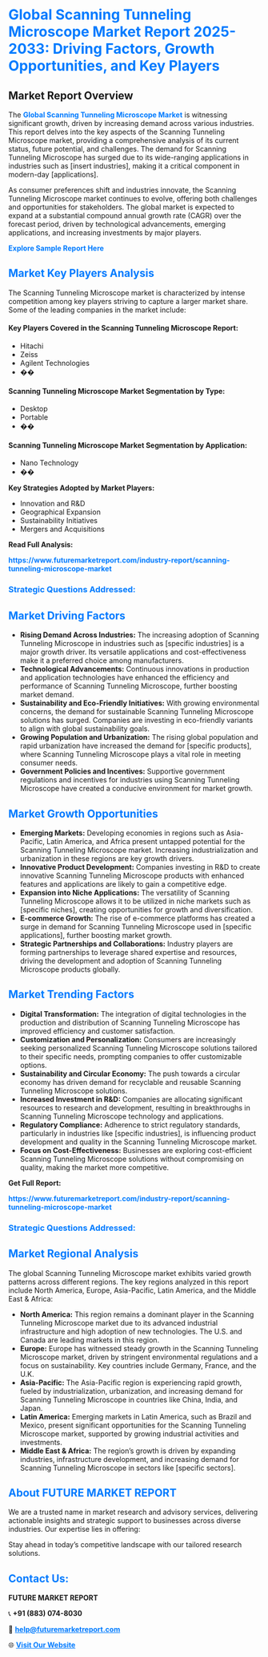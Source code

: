 <h1 style="color: #007BFF;">Global Scanning Tunneling Microscope Market Report 2025-2033: Driving Factors, Growth Opportunities, and Key Players</h1>

<section id="overview">
<h2>Market Report Overview</h2>
<p>The <a href="https://www.futuremarketreport.com/industry-report/scanning-tunneling-microscope-market" style="color: #007BFF; text-decoration: none;"><strong>Global Scanning Tunneling Microscope Market</strong></a> is witnessing significant growth, driven by increasing demand across various industries. This report delves into the key aspects of the Scanning Tunneling Microscope market, providing a comprehensive analysis of its current status, future potential, and challenges. The demand for Scanning Tunneling Microscope has surged due to its wide-ranging applications in industries such as [insert industries], making it a critical component in modern-day [applications].</p>
<p>As consumer preferences shift and industries innovate, the Scanning Tunneling Microscope market continues to evolve, offering both challenges and opportunities for stakeholders. The global market is expected to expand at a substantial compound annual growth rate (CAGR) over the forecast period, driven by technological advancements, emerging applications, and increasing investments by major players.</p>
</section>

<section id="overview">
<p><a href="https://www.futuremarketreport.com/request-sample/reportId=113561" style="color: #007BFF; text-decoration: none;"><strong>Explore Sample Report Here</strong></a></p>
</section>

<section id="key-players">
<h2 style="color: #007BFF;">Market Key Players Analysis</h2>
<p>The Scanning Tunneling Microscope market is characterized by intense competition among key players striving to capture a larger market share. Some of the leading companies in the market include:</p>
<h4>Key Players Covered in the Scanning Tunneling Microscope Report:</h4>
<ul><li>Hitachi</li><li>Zeiss</li><li>Agilent Technologies</li><li>��</li></ul>
<h4>Scanning Tunneling Microscope Market Segmentation by Type:</h4>
<ul><li>Desktop</li><li>Portable</li><li>��</li></ul>

<h4>Scanning Tunneling Microscope Market Segmentation by Application:</h4>
<ul><li>Nano Technology</li><li>��</li></ul>
<p><strong>Key Strategies Adopted by Market Players:</strong></p>
<ul>
<li>Innovation and R&D</li>
<li>Geographical Expansion</li>
<li>Sustainability Initiatives</li>
<li>Mergers and Acquisitions</li>
</ul>
</section>

<section>
<p><strong>Read Full Analysis: </strong></p><a href="https://www.futuremarketreport.com/industry-report/scanning-tunneling-microscope-market" style="color: #007BFF; text-decoration: none;"><strong>https://www.futuremarketreport.com/industry-report/scanning-tunneling-microscope-market</strong></a>
<h3 style="color: #007BFF;">Strategic Questions Addressed:</h3>
</section>

<section id="driving-factors">
<h2 style="color: #007BFF;">Market Driving Factors</h2>
<ul>
<li><strong>Rising Demand Across Industries:</strong> The increasing adoption of Scanning Tunneling Microscope in industries such as [specific industries] is a major growth driver. Its versatile applications and cost-effectiveness make it a preferred choice among manufacturers.</li>
<li><strong>Technological Advancements:</strong> Continuous innovations in production and application technologies have enhanced the efficiency and performance of Scanning Tunneling Microscope, further boosting market demand.</li>
<li><strong>Sustainability and Eco-Friendly Initiatives:</strong> With growing environmental concerns, the demand for sustainable Scanning Tunneling Microscope solutions has surged. Companies are investing in eco-friendly variants to align with global sustainability goals.</li>
<li><strong>Growing Population and Urbanization:</strong> The rising global population and rapid urbanization have increased the demand for [specific products], where Scanning Tunneling Microscope plays a vital role in meeting consumer needs.</li>
<li><strong>Government Policies and Incentives:</strong> Supportive government regulations and incentives for industries using Scanning Tunneling Microscope have created a conducive environment for market growth.</li>
</ul>
</section>

<section id="growth-opportunities">
<h2 style="color: #007BFF;">Market Growth Opportunities</h2>
<ul>
<li><strong>Emerging Markets:</strong> Developing economies in regions such as Asia-Pacific, Latin America, and Africa present untapped potential for the Scanning Tunneling Microscope market. Increasing industrialization and urbanization in these regions are key growth drivers.</li>
<li><strong>Innovative Product Development:</strong> Companies investing in R&D to create innovative Scanning Tunneling Microscope products with enhanced features and applications are likely to gain a competitive edge.</li>
<li><strong>Expansion into Niche Applications:</strong> The versatility of Scanning Tunneling Microscope allows it to be utilized in niche markets such as [specific niches], creating opportunities for growth and diversification.</li>
<li><strong>E-commerce Growth:</strong> The rise of e-commerce platforms has created a surge in demand for Scanning Tunneling Microscope used in [specific applications], further boosting market growth.</li>
<li><strong>Strategic Partnerships and Collaborations:</strong> Industry players are forming partnerships to leverage shared expertise and resources, driving the development and adoption of Scanning Tunneling Microscope products globally.</li>
</ul>
</section>

<section id="trending-factors">
<h2 style="color: #007BFF;">Market Trending Factors</h2>
<ul>
<li><strong>Digital Transformation:</strong> The integration of digital technologies in the production and distribution of Scanning Tunneling Microscope has improved efficiency and customer satisfaction.</li>
<li><strong>Customization and Personalization:</strong> Consumers are increasingly seeking personalized Scanning Tunneling Microscope solutions tailored to their specific needs, prompting companies to offer customizable options.</li>
<li><strong>Sustainability and Circular Economy:</strong> The push towards a circular economy has driven demand for recyclable and reusable Scanning Tunneling Microscope solutions.</li>
<li><strong>Increased Investment in R&D:</strong> Companies are allocating significant resources to research and development, resulting in breakthroughs in Scanning Tunneling Microscope technology and applications.</li>
<li><strong>Regulatory Compliance:</strong> Adherence to strict regulatory standards, particularly in industries like [specific industries], is influencing product development and quality in the Scanning Tunneling Microscope market.</li>
<li><strong>Focus on Cost-Effectiveness:</strong> Businesses are exploring cost-efficient Scanning Tunneling Microscope solutions without compromising on quality, making the market more competitive.</li>
</ul>
</section>

<section>
<p><strong>Get Full Report: </strong></p><a href="https://www.futuremarketreport.com/industry-report/scanning-tunneling-microscope-market" style="color: #007BFF; text-decoration: none;"><strong>https://www.futuremarketreport.com/industry-report/scanning-tunneling-microscope-market</strong></a>
<h3 style="color: #007BFF;">Strategic Questions Addressed:</h3>
</section>


<section id="regional-analysis">
<h2 style="color: #007BFF;">Market Regional Analysis</h2>
<p>The global Scanning Tunneling Microscope market exhibits varied growth patterns across different regions. The key regions analyzed in this report include North America, Europe, Asia-Pacific, Latin America, and the Middle East & Africa:</p>
<ul>
<li><strong>North America:</strong> This region remains a dominant player in the Scanning Tunneling Microscope market due to its advanced industrial infrastructure and high adoption of new technologies. The U.S. and Canada are leading markets in this region.</li>
<li><strong>Europe:</strong> Europe has witnessed steady growth in the Scanning Tunneling Microscope market, driven by stringent environmental regulations and a focus on sustainability. Key countries include Germany, France, and the U.K.</li>
<li><strong>Asia-Pacific:</strong> The Asia-Pacific region is experiencing rapid growth, fueled by industrialization, urbanization, and increasing demand for Scanning Tunneling Microscope in countries like China, India, and Japan.</li>
<li><strong>Latin America:</strong> Emerging markets in Latin America, such as Brazil and Mexico, present significant opportunities for the Scanning Tunneling Microscope market, supported by growing industrial activities and investments.</li>
<li><strong>Middle East & Africa:</strong> The region’s growth is driven by expanding industries, infrastructure development, and increasing demand for Scanning Tunneling Microscope in sectors like [specific sectors].</li>
</ul>
</section>

<footer>
<h2 style="color: #007BFF;">About FUTURE MARKET REPORT</h2>
<p>We are a trusted name in market research and advisory services, delivering actionable insights and strategic support to businesses across diverse industries. Our expertise lies in offering:</p>

<p>Stay ahead in today’s competitive landscape with our tailored research solutions.</p>

<h2 style="color: #007BFF;">Contact Us:</h2>
<p><strong>FUTURE MARKET REPORT</strong></p>
<p>📞 <strong>+91 (883) 074-8030</strong></p>
<p>📧 <strong><a href="mailto:help@futuremarketreport.com" style="color: #007BFF;">help@futuremarketreport.com</a></strong></p>
<p>🌐 <strong><a href="https://www.futuremarketreport.com/" style="color: #007BFF;">Visit Our Website</a></strong></p>
</footer>